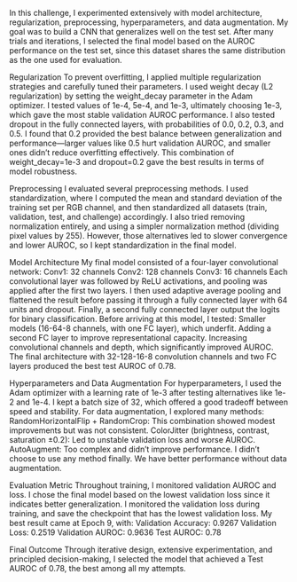 In this challenge, I experimented extensively with model architecture, regularization, preprocessing, hyperparameters, and data augmentation. My goal was to build a CNN that generalizes well on the test set. After many trials and iterations, I selected the final model based on the AUROC performance on the test set, since this dataset shares the same distribution as the one used for evaluation.

Regularization
To prevent overfitting, I applied multiple regularization strategies and carefully tuned their parameters. I used weight decay (L2 regularization) by setting the weight_decay parameter in the Adam optimizer. I tested values of 1e-4, 5e-4, and 1e-3, ultimately choosing 1e-3, which gave the most stable validation AUROC performance.
I also tested dropout in the fully connected layers, with probabilities of 0.0, 0.2, 0.3, and 0.5. I found that 0.2 provided the best balance between generalization and performance—larger values like 0.5 hurt validation AUROC, and smaller ones didn’t reduce overfitting effectively. This combination of weight_decay=1e-3 and dropout=0.2 gave the best results in terms of model robustness.

Preprocessing
I evaluated several preprocessing methods. I used standardization, where I computed the mean and standard deviation of the training set per RGB channel, and then standardized all datasets (train, validation, test, and challenge) accordingly. I also tried removing normalization entirely, and using a simpler normalization method (dividing pixel values by 255). However, those alternatives led to slower convergence and lower AUROC, so I kept standardization in the final model.

Model Architecture
My final model consisted of a four-layer convolutional network:
Conv1: 32 channels
Conv2: 128 channels
Conv3: 16 channels
Each convolutional layer was followed by ReLU activations, and pooling was applied after the first two layers. I then used adaptive average pooling and flattened the result before passing it through a fully connected layer with 64 units and dropout. Finally, a second fully connected layer output the logits for binary classification.
Before arriving at this model, I tested:
Smaller models (16-64-8 channels, with one FC layer), which underfit.
Adding a second FC layer to improve representational capacity.
Increasing convolutional channels and depth, which significantly improved AUROC.
The final architecture with 32-128-16-8 convolution channels and two FC layers produced the best test AUROC of 0.78.

Hyperparameters and Data Augmentation
For hyperparameters, I used the Adam optimizer with a learning rate of 1e-3 after testing alternatives like 1e-2 and 1e-4. I kept a batch size of 32, which offered a good tradeoff between speed and stability.
For data augmentation, I explored many methods:
RandomHorizontalFlip + RandomCrop: This combination showed modest improvements but was not consistent.
ColorJitter (brightness, contrast, saturation ±0.2): Led to unstable validation loss and worse AUROC.
AutoAugment: Too complex and didn’t improve performance.
I didn’t choose to use any method finally. We have better performance without data augmentation.

Evaluation Metric
Throughout training, I monitored validation AUROC and loss. I chose the final model based on the lowest validation loss since it indicates better generalization. I monitored
the validation loss during training, and save the checkpoint that has the lowest validation loss.
My best result came at Epoch 9, with:
Validation Accuracy: 0.9267
Validation Loss: 0.2519
Validation AUROC: 0.9636
Test AUROC: 0.78

Final Outcome
Through iterative design, extensive experimentation, and principled decision-making, I selected the model that achieved a Test AUROC of 0.78, the best among all my attempts. 

